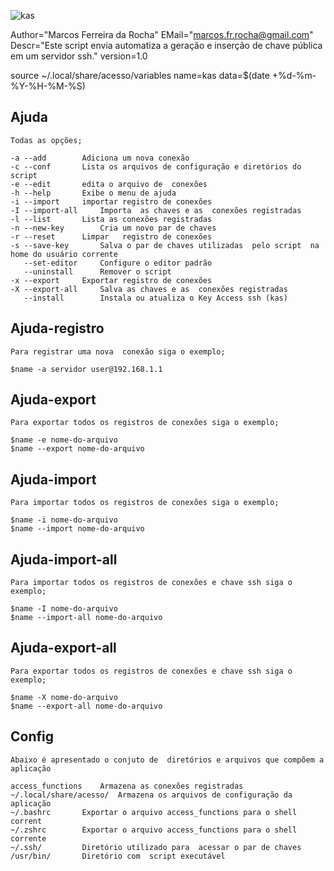 ![kas](https://camo.githubusercontent.com/69a379292944cd4e1a0c977df0374246928abc5e/68747470733a2f2f322e62702e626c6f6773706f742e636f6d2f2d7a4a6c626e57454d79326f2f57323177733649787378492f41414141414141424966592f4d44686a6d49336a666363727841414f4a5168674b787734667243674158786451434c63424741732f733332302f6b61732d7373682d6163636573732d4b6579732e706e67)

Author="Marcos Ferreira da Rocha"
EMail="marcos.fr.rocha@gmail.com"
Descr="Este script envia automatiza a geração e inserção de chave  pública em um servidor ssh."
version=1.0

source ~/.local/share/acesso/variables
name=kas
data=$(date +%d-%m-%Y-%H-%M-%S)


 ## Ajuda
	
	Todas as opções;
	
	-a --add 		Adiciona um nova conexão
	-c --conf		Lista os arquivos de configuração e diretórios do script
	-e --edit		edita o arquivo de  conexões
	-h --help		Exibe o menu de ajuda
	-i --import		importar registro de conexões
	-I --import-all		Importa  as chaves e as  conexões registradas
	-l --list		Lista as conexões registradas
	-n --new-key		Cria um novo par de chaves
	-r --reset		Limpar   registro de conexões
	-s --save-key		Salva o par de chaves utilizadas  pelo script  na home do usuário corrente
	   --set-editor		Configure o editor padrão
	   --uninstall		Remover o script	   
	-x --export		Exportar registro de conexões
	-X --export-all		Salva as chaves e as  conexões registradas
	   --install		Instala ou atualiza o Key Access ssh (kas)

	


## Ajuda-registro
	
	Para registrar uma nova  conexão siga o exemplo;

	$name -a servidor user@192.168.1.1

## Ajuda-export
	Para exportar todos os registros de conexões siga o exemplo;
	
	$name -e nome-do-arquivo
	$name --export nome-do-arquivo


## Ajuda-import


	Para importar todos os registros de conexões siga o exemplo;

	$name -i nome-do-arquivo
	$name --import nome-do-arquivo


## Ajuda-import-all


	Para importar todos os registros de conexões e chave ssh siga o exemplo;
	
	$name -I nome-do-arquivo
	$name --import-all nome-do-arquivo

## Ajuda-export-all
   

	Para exportar todos os registros de conexões e chave ssh siga o exemplo;

	$name -X nome-do-arquivo
	$name --export-all nome-do-arquivo


## Config
	Abaixo é apresentado o conjuto de  diretórios e arquivos que compõem a aplicação

	access_functions	Armazena as conexões registradas
	~/.local/share/acesso/	Armazena os arquivos de configuração da aplicação
	~/.bashrc		Exportar o arquivo access_functions para o shell corrent
	~/.zshrc		Exportar o arquivo access_functions para o shell corrente
	~/.ssh/			Diretório utilizado para  acessar o par de chaves
	/usr/bin/		Diretório com  script executável
